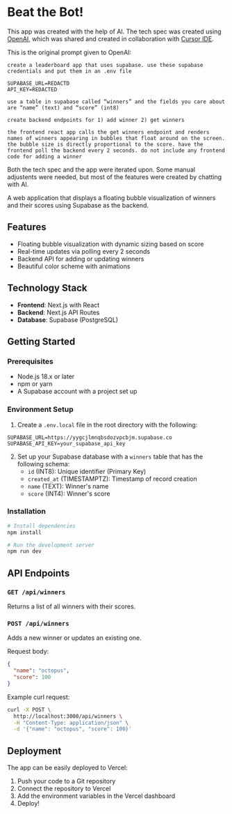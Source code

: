 # Beat the Bot!

This app was created with the help of AI. The tech spec was created using [OpenAI](https://openai.com/), which was shared and created in collaboration with [Cursor IDE](https://www.cursor.com/).

This is the original prompt given to OpenAI:

```text
create a leaderboard app that uses supabase. use these supabase credentials and put them in an .env file

SUPABASE_URL=REDACTD
API_KEY=REDACTED

use a table in supabase called “winners” and the fields you care about are “name” (text) and “score” (int8)

create backend endpoints for 1) add winner 2) get winners

the frontend react app calls the get winners endpoint and renders names of winners appearing in bubbles that float around on the screen. the bubble size is directly proportional to the score. have the frontend poll the backend every 2 seconds. do not include any frontend code for adding a winner
```

Both the tech spec and the app were iterated upon. Some manual adjustents were needed, but most of the features were created by chatting with AI.

A web application that displays a floating bubble visualization of winners and their scores using Supabase as the backend.

## Features

- Floating bubble visualization with dynamic sizing based on score
- Real-time updates via polling every 2 seconds
- Backend API for adding or updating winners
- Beautiful color scheme with animations

## Technology Stack

- **Frontend**: Next.js with React
- **Backend**: Next.js API Routes
- **Database**: Supabase (PostgreSQL)

## Getting Started

### Prerequisites

- Node.js 18.x or later
- npm or yarn
- A Supabase account with a project set up

### Environment Setup

1. Create a `.env.local` file in the root directory with the following:

```
SUPABASE_URL=https://yygcjlmnqbsdozvpcbjm.supabase.co
SUPABASE_API_KEY=your_supabase_api_key
```

2. Set up your Supabase database with a `winners` table that has the following schema:
   - `id` (INT8): Unique identifier (Primary Key)
   - `created_at` (TIMESTAMPTZ): Timestamp of record creation
   - `name` (TEXT): Winner's name
   - `score` (INT4): Winner's score

### Installation

```bash
# Install dependencies
npm install

# Run the development server
npm run dev
```

## API Endpoints

### `GET /api/winners`

Returns a list of all winners with their scores.

### `POST /api/winners`

Adds a new winner or updates an existing one.

Request body:

```json
{
  "name": "octopus",
  "score": 100
}
```

Example curl request:

```bash
curl -X POST \
  http://localhost:3000/api/winners \
  -H "Content-Type: application/json" \
  -d '{"name": "octopus", "score": 100}'
```

## Deployment

The app can be easily deployed to Vercel:

1. Push your code to a Git repository
2. Connect the repository to Vercel
3. Add the environment variables in the Vercel dashboard
4. Deploy!
